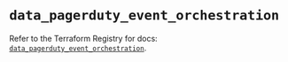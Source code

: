 # `data_pagerduty_event_orchestration`

Refer to the Terraform Registry for docs: [`data_pagerduty_event_orchestration`](https://registry.terraform.io/providers/pagerduty/pagerduty/3.28.1/docs/data-sources/event_orchestration).

